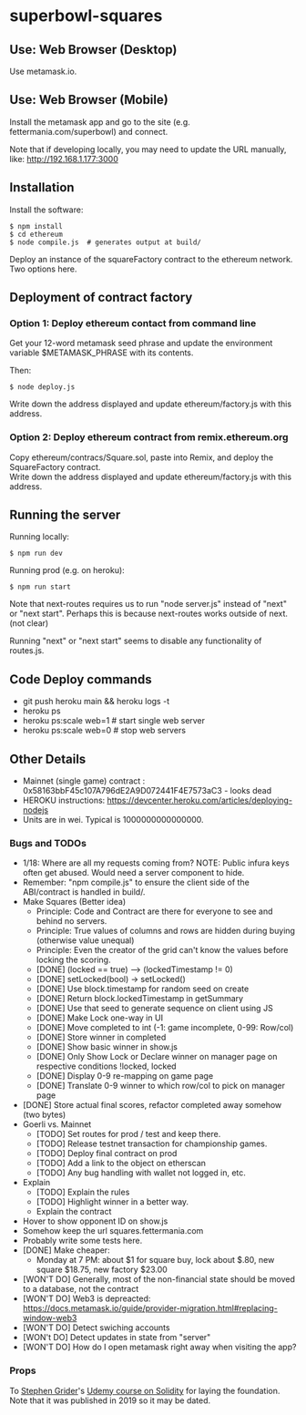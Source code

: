 # superbowl-squares

## Use: Web Browser (Desktop)

Use metamask.io.

## Use: Web Browser (Mobile)

Install the metamask app and go to the site (e.g. fettermania.com/superbowl) and connect.

Note that if developing locally, you may need to update the URL manually, like:
http://192.168.1.177:3000

## Installation

Install the software:

	$ npm install
	$ cd ethereum
	$ node compile.js  # generates output at build/
 
Deploy an instance of the squareFactory contract to the ethereum network.  Two options here.

## Deployment of contract factory


### Option 1: Deploy ethereum contact from command line

Get your 12-word metamask seed phrase and update the environment 
variable $METAMASK_PHRASE with its contents.  

Then: 

	$ node deploy.js

Write down the address displayed and update ethereum/factory.js with this address.

### Option 2: Deploy ethereum contract from remix.ethereum.org

Copy ethereum/contracs/Square.sol, paste into Remix, and deploy the SquareFactory contract.  
Write down the address displayed and update ethereum/factory.js with this address.


## Running the server

Running locally:

    $ npm run dev

Running prod (e.g. on heroku):

    $ npm run start

Note that next-routes requires us to run "node server.js" instead of "next" or "next start".
Perhaps this is because next-routes works outside of next. (not clear)

Running "next" or "next start" seems to disable any functionality of routes.js.

## Code Deploy commands

- git push heroku main && heroku logs -t
- heroku ps
- heroku ps:scale web=1 # start single web server
- heroku ps:scale web=0 # stop web servers

## Other Details
- Mainnet (single game) contract : 0x58163bbF45c107A796dE2A9D072441F4E7573aC3  - looks dead
- HEROKU instructions: https://devcenter.heroku.com/articles/deploying-nodejs
- Units are in wei.  Typical is 1000000000000000.

### Bugs and TODOs
- 1/18: Where are all my requests coming from?  NOTE: Public infura keys often get abused.   Would need a server component to hide.
- Remember: "npm compile.js" to ensure the client side of the ABI/contract is handled in build/.
- Make Squares (Better idea)
  - Principle: Code and Contract are there for everyone to see and behind no servers.
  - Principle: True values of columns and rows are hidden during buying (otherwise value unequal)
  - Principle: Even the creator of the grid can't know the values before locking the scoring.
  - [DONE] (locked == true) --> (lockedTimestamp != 0)
  - [DONE] setLocked(bool) -> setLocked()
  - [DONE] Use block.timestamp for  random seed on create
  - [DONE] Return block.lockedTimestamp  in getSummary
  - [DONE] Use that seed to generate sequence on client using JS
  - [DONE] Make Lock one-way in UI
  - [DONE] Move completed to int (-1: game incomplete, 0-99: Row/col)
  - [DONE] Store winner in completed
  - [DONE] Show basic winner in show.js
  - [DONE] Only Show Lock or Declare winner on manager page on respective conditions !locked, locked
  - [DONE] Display 0-9 re-mapping on game page
  - [DONE] Translate 0-9 winner to which row/col to pick on manager page
- [DONE] Store actual final scores, refactor completed away somehow (two bytes)
- Goerli vs. Mainnet
  - [TODO] Set routes for prod / test and keep there.
  - [TODO] Release testnet transaction for championship games.
  - [TODO] Deploy final contract on prod
  - [TODO] Add a link to the object on etherscan
  - [TODO] Any bug handling with wallet not logged in, etc.
- Explain
  - [TODO] Explain the rules
  - [TODO] Highlight winner in a better way.
  - Explain the contract
- Hover to show opponent ID on show.js
- Somehow keep the url squares.fettermania.com
- Probably write some tests here.
- [DONE] Make cheaper:
  - Monday at 7 PM: about $1 for square buy, lock about $.80, new square $18.75, new factory $23.00
- [WON'T DO] Generally, most of the non-financial state should be moved to a database, not the contract
- [WON'T DO] Web3 is depreacted: https://docs.metamask.io/guide/provider-migration.html#replacing-window-web3
- [WON'T DO] Detect swiching accounts
- [WON't DO] Detect updates in state from "server" 
- [WON'T DO] How do I open metamask right away when visiting the app?

### Props

To <a href="https://github.com/StephenGrider/">Stephen Grider</a>'s <a href="https://www.udemy.com/course-dashboard-redirect/?course_id=1466612">Udemy course on Solidity</a> for laying the foundation.  Note that it was published in 2019 so it may be dated.
